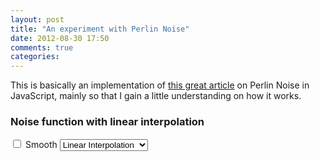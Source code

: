 ```yaml
---
layout: post
title: "An experiment with Perlin Noise"
date: 2012-08-30 17:50
comments: true
categories:
---
```


This is basically an implementation of [this great article](http://freespace.virgin.net/hugo.elias/models/m_perlin.htm) on Perlin Noise in JavaScript, mainly so that I gain a little understanding on how it works.


### Noise function with linear interpolation


<!-- We need these so Maruku doesn't cry -->
<div class="text-right bs-docs-box">
    <div class="canvas-div">
        <canvas id="linearInterpolationNoise" width="350" height="350" class="canvas in-example"> </canvas>
    </div>
    <div class="bs-docs-box bs-docs-options" id="linearInterpolationOptions">
        <label>
            <input type="checkbox" name="smooth" /> Smooth
        </label>
        <label>
            <select name="interpolation">
                <option value="linear">Linear Interpolation</option>
                <option value="cosine">Cosine Interpolation</option>
            </select>
        </label>
    </div>
    <div style="clear: both"></div>
</div>
<!-- We need these so Maruku doesn't cry -->


<!-- We need these so Maruku doesn't cry -->
<script src="/experiments/perlin-noise/vendor/seedrandom.js" type="text/javascript"> </script>
<script src="/experiments/perlin-noise/canvas-util.js" type="text/javascript"> </script>
<script src="/experiments/perlin-noise/perlin.js" type="text/javascript"> </script>
<!-- We need these so Maruku doesn't cry -->
